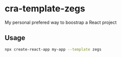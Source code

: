 # cra-template-zegs

My personal prefered way to boostrap a React project

## Usage

```sh
npx create-react-app my-app --template zegs
```
